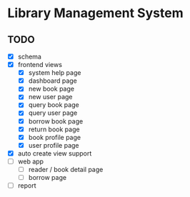 # Library Management System

## TODO

- [x] schema
- [x] frontend views
    * [x] system help page
    * [x] dashboard page
    * [x] new book page
    * [x] new user page
    * [x] query book page
    * [x] query user page
    * [x] borrow book page
    * [x] return book page
    * [x] book profile page
    * [x] user profile page
- [x] auto create view support
- [ ] web app
    * [ ] reader / book detail page
    * [ ] borrow page
- [ ] report
